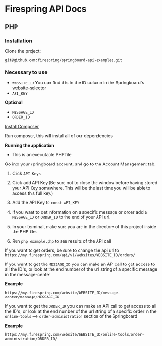# Firespring API Docs

## PHP

### Installation

Clone the project:

```
git@github.com:firespring/springboard-api-examples.git
```

### Necessary to use

* `WEBSITE_ID` You can find this in the ID column in the Springboard's website-selector
* `API_KEY`

**Optional**

* `MESSAGE_ID`
* `ORDER_ID`

[Install Composer](https://getcomposer.org/) 

Run composer, this will install all of our dependencies.

**Running the application**

* This is an executable PHP file

Go into your springboard account, and go to the Account Management tab. 

1. Click `API Keys`

2. Click add API Key (Be sure not to close the window before having stored your API Key somewhere.
This will be the last time you will be able to access this full key.)

3. Add the API Key to `const API_KEY`

4. If you want to get information on a specific message or order add a `MESSAGE_ID` or `ORDER_ID` to the end of
your API url.

5. In your terminal, make sure you are in the directory of this project inside the PHP file.

6. Run `php example.php` to see results of the API call

If you want to get orders, be sure to change the api url to `https://my.firespring.com/api/v1/websites/WEBSITE_ID/orders/`

If you want to get the `MESSAGE_ID` you can make an API call to get access to all the ID's, or look at the end number 
of the url string of a specific message in the message-center 

**Example** 

```
https://my.firespring.com/website/WEBSITE_ID/message-center/message/MESSAGE_ID
```

If you want to get the `ORDER_ID` you can make an API call to get access to all the ID's, or look at the end number
of the url string of a specific order in the `online-tools` --> `order-administration` section of the Springboard

**Example**

```
https://my.firespring.com/website/WEBSITE_ID/online-tools/order-administration/ORDER_ID/
```